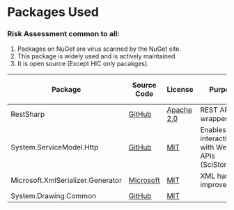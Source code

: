 

# Packages Used

### Risk Assessment common to all:
1. Packages on NuGet are virus scanned by the NuGet site.
2. This package is widely used and is actively maintained.
3. It is open source (Except HIC only pacakges).

| Package                           | Source Code                                             | License                                                                   | Purpose                                       | Additional Risk Assessment |
| --------------------------------- | ------------------------------------------------------- | ------------------------------------------------------------------------- | --------------------------------------------- | -------------------------- |
| RestSharp                         | [GitHub](https://github.com/restsharp/RestSharp)        | [Apache 2.0](https://github.com/restsharp/RestSharp/blob/dev/LICENSE.txt) | REST API wrapper                              |                            |
| System.ServiceModel.Http          | [GitHub](https://github.com/dotnet/corefx)              | [MIT](https://opensource.org/licenses/MIT)                                | Enables interaction with Web APIs (SciStore)  |                            |
| Microsoft.XmlSerializer.Generator | [Microsoft](https://learn.microsoft.com/en-us/dotnet/core/additional-tools/xml-serializer-generator) | [MIT](https://opensource.org/licenses/MIT) | XML handling improvements |
| System.Drawing.Common | [GitHub](https://github.com/dotnet/winforms) |  [MIT](https://opensource.org/licenses/MIT)         | |"
